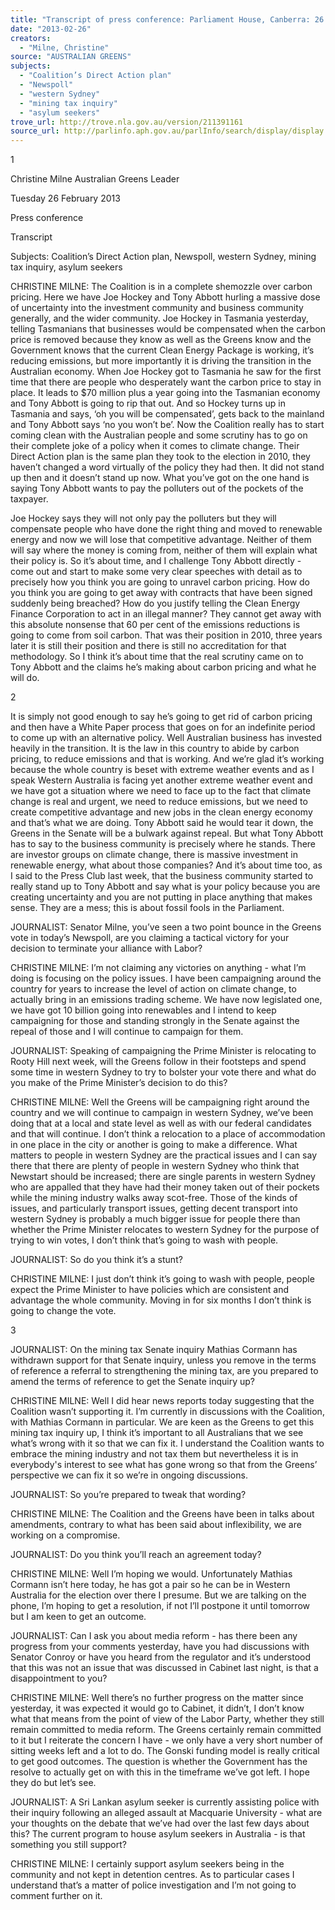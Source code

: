 ```yaml
---
title: "Transcript of press conference: Parliament House, Canberra: 26 February 2013: Coalition’s Direct Action plan; Newspoll; western Sydney; mining tax inquiry; asylum seekers"
date: "2013-02-26"
creators:
  - "Milne, Christine"
source: "AUSTRALIAN GREENS"
subjects:
  - "Coalition’s Direct Action plan"
  - "Newspoll"
  - "western Sydney"
  - "mining tax inquiry"
  - "asylum seekers"
trove_url: http://trove.nla.gov.au/version/211391161
source_url: http://parlinfo.aph.gov.au/parlInfo/search/display/display.w3p;query=Id%3A%22media/pressrel/2260214%22
---
```


 1 

 

 

 

 

 Christine Milne   Australian Greens Leader   

 

 Tuesday 26 February 2013   

 Press conference    

 Transcript   

 Subjects: Coalition’s Direct Action plan, Newspoll, western Sydney, mining tax inquiry, asylum seekers 

 CHRISTINE MILNE: The Coalition is in a complete shemozzle over carbon pricing. Here we have Joe  Hockey and Tony Abbott hurling a massive dose of uncertainty into the investment community and  business community generally, and the wider community. Joe Hockey in Tasmania yesterday, telling  Tasmanians that businesses would be compensated when the carbon price is removed because they  know as well as the Greens know and the Government knows that the current Clean Energy Package  is working, it’s reducing emissions, but more importantly it is driving the transition in the Australian  economy. When Joe Hockey got to Tasmania he saw for the first time that there are people who  desperately want the carbon price to stay in place. It leads to $70 million plus a year going into the  Tasmanian economy and Tony Abbott is going to rip that out. And so Hockey turns up in Tasmania  and says, ‘oh you will be compensated’, gets back to the mainland and Tony Abbott says ‘no you  won’t be’. Now the Coalition really has to start coming clean with the Australian people and some  scrutiny has to go on their complete joke of a policy when it comes to climate change. Their Direct  Action plan is the same plan they took to the election in 2010, they haven’t changed a word virtually  of the policy they had then. It did not stand up then and it doesn’t stand up now. What you’ve got  on the one hand is saying Tony Abbott wants to pay the polluters out of the pockets of the taxpayer.  

 Joe Hockey says they will not only pay the polluters but they will compensate people who have done  the right thing and moved to renewable energy and now we will lose that competitive advantage.  Neither of them will say where the money is coming from, neither of them will explain what their  policy is. So it’s about time, and I challenge Tony Abbott directly - come out and start to make some  very clear speeches with detail as to precisely how you think you are going to unravel carbon pricing.  How do you think you are going to get away with contracts that have been signed suddenly being  breached? How do you justify telling the Clean Energy Finance Corporation to act in an illegal  manner? They cannot get away with this absolute nonsense that 60 per cent of the emissions  reductions is going to come from soil carbon. That was their position in 2010, three years later it is  still their position and there is still no accreditation for that methodology. So I think it’s about time  that the real scrutiny came on to Tony Abbott and the claims he’s making about carbon pricing and  what he will do.  

 2 

 

 It is simply not good enough to say he’s going to get rid of carbon pricing and then have a White  Paper process that goes on for an indefinite period to come up with an alternative policy. Well  Australian business has invested heavily in the transition. It is the law in this country to abide by  carbon pricing, to reduce emissions and that is working. And we’re glad it’s working  because the  whole country is beset with extreme weather events and as I speak Western Australia is facing yet  another extreme weather event and we have got a situation where we need to face up to the fact  that climate change is real and urgent, we need to reduce emissions, but we need to create  competitive advantage and new jobs in the clean energy economy and that’s what we are doing.  Tony Abbott said he would tear it down, the Greens in the Senate will be a bulwark against repeal.  But what Tony Abbott has to say to the business community is precisely where he stands. There are  investor groups on climate change, there is massive investment in renewable energy, what about  those companies? And it’s about time too, as I said to the Press Club last week, that the business  community started to really stand up to Tony Abbott and say what is your policy because you are  creating uncertainty and you are not putting in place anything that makes sense. They are a mess;  this is about fossil fools in the Parliament.  

 JOURNALIST: Senator Milne, you’ve seen a two point bounce in the Greens vote in today’s Newspoll,  are you claiming a tactical victory for your decision to terminate your alliance with Labor?  

 CHRISTINE MILNE: I’m not claiming any victories on anything - what I’m doing is focusing on the  policy issues. I have been campaigning around the country for years to increase the level of action on  climate change, to actually bring in an emissions trading scheme. We have now legislated one, we  have got 10 billion going into renewables and I intend to keep campaigning for those and standing  strongly in the Senate against the repeal of those and I will continue to campaign for them.  

 JOURNALIST: Speaking of campaigning the Prime Minister is relocating to Rooty Hill next week, will  the Greens follow in their footsteps and spend some time in western Sydney to try to bolster your  vote there and what do you make of the Prime Minister’s decision to do this? 

 CHRISTINE MILNE: Well the Greens will be campaigning right around the country and we will  continue to campaign in western Sydney, we’ve been doing that at a local and state level as well as  with our federal candidates and that will continue. I don’t think a relocation to a place of  accommodation in one place in the city or another is going to make a difference. What matters to  people in western Sydney are the practical issues and I can say there that there are plenty of people  in western Sydney who think that Newstart should be increased; there are single parents in western  Sydney who are appalled that they have had their money taken out of their pockets while the mining  industry walks away scot-free. Those of the kinds of issues, and particularly transport issues, getting  decent transport into western Sydney is probably a much bigger issue for people there than whether  the Prime Minister relocates to western Sydney for the purpose of trying to win votes, I don’t think  that’s going to wash with people.  

 JOURNALIST: So do you think it’s a stunt?  

 CHRISTINE MILNE: I just don’t think it’s going to wash with people, people expect the Prime Minister  to have policies which are consistent and advantage the whole community. Moving in for six months  I don’t think is going to change the vote. 

 3 

 

 JOURNALIST: On the mining tax Senate inquiry Mathias Cormann has withdrawn support for that  Senate inquiry, unless you remove in the terms of reference a referral to strengthening the mining  tax, are you prepared to amend the terms of reference to get the Senate inquiry up? 

 CHRISTINE MILNE: Well I did hear news reports today suggesting that the Coalition wasn’t  supporting it. I’m currently in discussions with the Coalition, with Mathias Cormann in particular. We  are keen as the Greens to get this mining tax inquiry up, I think it’s important to all Australians that  we see what’s wrong with it so that we can fix it. I understand the Coalition wants to embrace the  mining industry and not tax them but nevertheless it is in everybody's interest to see what has gone  wrong so that from the Greens’ perspective we can fix it so we’re in ongoing discussions.  

 JOURNALIST: So you’re prepared to tweak that wording?  

 CHRISTINE MILNE: The Coalition and the Greens have been in talks about amendments, contrary to  what has been said about inflexibility, we are working on a compromise. 

 JOURNALIST: Do you think you’ll reach an agreement today? 

 CHRISTINE MILNE: Well I’m hoping we would. Unfortunately Mathias Cormann isn’t here today, he  has got a pair so he can be in Western Australia for the election over there I presume. But we are  talking on the phone, I’m hoping to get a resolution, if not I’ll postpone it until tomorrow but I am  keen to get an outcome.  

 JOURNALIST: Can I ask you about media reform - has there been any progress from your comments  yesterday, have you had discussions with Senator Conroy or have you heard from the regulator and  it’s understood that this was not an issue that was discussed in Cabinet last night, is that a  disappointment to you?  

 CHRISTINE MILNE: Well there’s no further progress on the matter since yesterday, it was expected it  would go to Cabinet, it didn’t, I don’t know what that means from the point of view of the Labor  Party, whether they still remain committed to media reform. The Greens certainly remain  committed to it but I reiterate the concern I have - we only have a very short number of sitting  weeks left and a lot to do. The Gonski funding model is really critical to get good outcomes. The  question is whether the Government has the resolve to actually get on with this in the timeframe  we’ve got left. I hope they do but let’s see.  

 JOURNALIST: A Sri Lankan asylum seeker is currently assisting police with their inquiry following an  alleged assault at Macquarie University - what are your thoughts on the debate that we’ve had over  the last few days about this? The current program to house asylum seekers in Australia - is that  something you still support?  

 CHRISTINE MILNE: I certainly support asylum seekers being in the community and not kept in  detention centres. As to particular cases I understand that’s a matter of police investigation and I’m  not going to comment further on it. 

